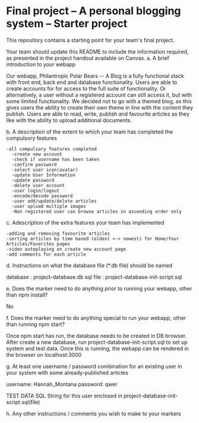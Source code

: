 Final project &ndash; A personal blogging system &ndash; Starter project
==========
This repository contains a starting point for your team's final project.

Your team should update this README to include the information required, as presented in the project handout available on Canvas.
 a. A brief introduction to your webapp

Our webapp, Philantropic Polar Bears -- A Blog is a fully functional stack with front end, back end and database functionality. Users are able to create accounts for for access to the full suite of functionality. Or alternatively, a user without a registered account can still access it, but with some limited functionality. We decided not to go with a themed blog, as this gives users the ability to create their own theme in line with the content they publish. Users are able to read, write, publish and favourite articles as they like with the ability to upload additional documents. 

 b. A description of the extent to which your team has completed the compulsory
 features

    -all compulsary features completed
      -create new account
      -check if username has been taken
      -confirm password
      -select user icon(avatar)
      -update User Information
      -update password
      -delete user account
      -user login/logout
      -encode/decode password
      -user add/update/delete articles
      -user upload multiple images
      -Non registered user can browse articles in ascending order only
    

 c. Adescription of the extra features your team has implemented

    -adding and removing favourite articles
    -sorting articles by time based (oldest <-> newest) for Home/Your Articles/Favorites pages
    -video autoplaying on create new account page
    -add comments for each article

 d. Instructions on what the database file (*.db file) should be named

   database : project-database.db 
   sql file : project-database-init-script.sql

 e. Does the marker need to do anything prior to running your webapp, other
 than npm install?

No

 f. Does the marker need to do anything special to run your webapp, other than
 running npm start?

 Once npm start has run, the database needs to be created in DB browser. After create a new database, run project-database-init-script.sql to set up system and test data. Once this is running, the webapp can be rendered in the browser on localhost:3000


 g. At least one username / password combination for an existing user in your
 system with some already-published articles

   username: Hannah_Montana
   password: qwer

TEST DATA SQL String for this user enclosed in project-database-init-script.sql(file) 

 h. Any other instructions / comments you wish to make to your markers